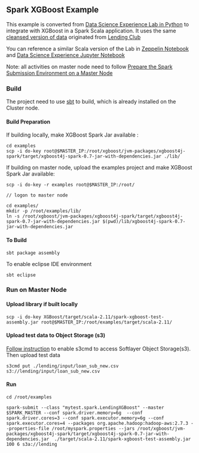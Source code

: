 ## Spark XGBoost Example

This example is converted from [Data Science Experience Lab in Python](https://apsportal.ibm.com/analytics/notebooks/78be018b-021c-431a-8408-c8c5b1b355b3/view?access_token=64b7542b28abfe6c60dc3c690fbf14095c47f0bd7b205afd2ffb65fdf21b7358) to integrate with XGBoost in a Spark Scala application. It uses the same [cleansed version of data](./lending/input/loan_sub_new.csv) originated from [Lending Club](https://www.lendingclub.com/info/download-data.action)

You can reference a similar Scala version of the Lab in [Zeppelin Notebook](./notebook/Lending_ML.json) and [Data Science Experience Jupyter Notebook](./notebook/Lending_ML.ipynb)

Note: all activities on master node need to follow [Prepare the Spark Submission Environment on a Master Node](../README.md)


### Build 

The project need to use [sbt](http://www.scala-sbt.org/0.13/docs/Setup.html) to build, which is already installed on the Cluster node.


#### Build Preparation

If building locally, make XGBoost Spark Jar available : 

    cd examples
	scp -i do-key root@$MASTER_IP:/root/xgboost/jvm-packages/xgboost4j-spark/target/xgboost4j-spark-0.7-jar-with-dependencies.jar ./lib/
	
If building on master node, upload the examples project and make XGBoost Spark Jar available: 

    scp -i do-key -r examples root@$MASTER_IP:/root/
    
    // logon to master node
 
    cd examples/
    mkdir -p /root/examples/lib/
	ln -s /root/xgboost/jvm-packages/xgboost4j-spark/target/xgboost4j-spark-0.7-jar-with-dependencies.jar $(pwd)/lib/xgboost4j-spark-0.7-jar-with-dependencies.jar
	
	
#### To Build

	sbt package assembly
 	
To enable eclipse IDE environment

	sbt eclipse

### Run on Master Node

####  Upload library if built locally

	scp -i do-key XGBoost/target/scala-2.11/spark-xgboost-test-assembly.jar root@$MASTER_IP:/root/examples/target/scala-2.11/
	
#### Upload test data to Object Storage (s3)

[Follow instruction](https://knowledgelayer.softlayer.com/procedure/connecting-cos-s3-using-s3cmd) to enable s3cmd to access Softlayer Object Storage(s3). Then upload test data

	s3cmd put ./lending/input/loan_sub_new.csv s3://lending/input/loan_sub_new.csv

#### Run

	cd /root/examples
	
	spark-submit --class "mytest.spark.LendingXGBoost" --master $SPARK_MASTER --conf spark.driver.memory=6g  --conf spark.driver.cores=3 --conf spark.executor.memory=6g --conf spark.executor.cores=4 --packages org.apache.hadoop:hadoop-aws:2.7.3 --properties-file /root/myspark.properties --jars /root/xgboost/jvm-packages/xgboost4j-spark/target/xgboost4j-spark-0.7-jar-with-dependencies.jar  ./target/scala-2.11/spark-xgboost-test-assembly.jar 100 6 s3a://lending

	